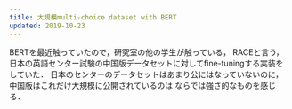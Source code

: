 ```yaml
---
title: 大規模multi-choice dataset with BERT
updated: 2019-10-23
---
```


BERTを最近触っていたので，研究室の他の学生が触っている，
RACEと言う，日本の英語センター試験の中国版データセットに対してfine-tuningする実装をしていた．
日本のセンターのデータセットはあまり公にはなっていないのに，中国版はこれだけ大規模に公開されているのは
ならでは強さ的なものを感じる．
